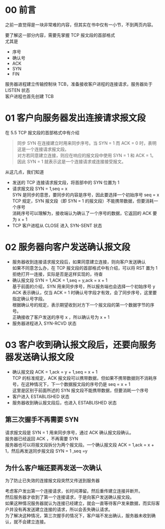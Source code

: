 # 00 前言
之前一直觉得是一块非常难的内容，但其实在书中仅有一小节，不到两页内容。

要了解这一部分内容，需要先掌握 TCP 报文段的首部格式  
尤其是
* 序号
* 确认号
* ACK
* SYN
* FIN

服务器进程建立传输控制块 TCB，准备接收客户进程的连接请求，服务器处于 LISTEN 状态  
客户进程也首先创建 TCB

# 01 客户向服务器发出连接请求报文段
在 5.5 TCP 报文段的首部格式中有介绍
> 同步 SYN 在连接建立时用来同步序号。当 SYN = 1 而 ACK = 0 时，表明这是一个连接请求报文段。  
> 对方若同意建立连接，则应在响应的报文段中使用 SYN = 1 和 ACK = 1。  
> 因此 SYN = 1 就表示这是一个连接请求或连接接受报文。

从这几点，我们知道
* 发送的 TCP 连接请求报文段，将首部中的 SYN 位置为 1
* 请求报文段 SYN = 1,seq = x  
SYN 是同步的意思，要同步的内容是序号，因此要选择一个初始序号 seq = x  
TCP 规定，SYN 报文段（即 SYN = 1 的报文段）不能携带数据，但要消耗一个序号  
消耗序号可以理解为，接收端认为确认了一个序号的数据，它返回的 ACK 要为 x + 1
* TCP 客户进程从 CLOSE 进入 SYN-SENT 状态

# 02 服务器向客户发送确认报文段
* 服务器收到连接请求报文段后，如果同意建立连接，则向客户发送确认  
如果不同意怎么办，在 TCP 报文段的首部格式中有介绍，可以将 RST 置为 1 拒绝打开一连接，实际是否是这样实现的，待查
* 确认报文段 SYN = 1,ACK = 1,seq = y,ack = x + 1  
基于前面的介绍，SYN 用来同步序号，所以报务端也会选择一个初始序号 y  
ACK 表示确认，仅当 ACK = 1 时确认号字段才有效，会了同步序号，这里要指定确认号字段。  
根据确认号的规定，表示期望收到对方下一个报文段的第一个数据字节的序号。  
正确接收了客户发送的序号 x ，所以确认号为 x + 1
* 服务器进程进入 SYN-RCVD 状态

# 03 客户收到确认报文段后，还要向服务器发送确认报文段
* 确认报文段 ACK = 1,ack = y + 1,seq = x + 1  
TCP 的标准规定，ACK 报文段可以携带数据，但如果不携带数据则不消耗序号，在这种情况下，下一个数据报文段的序号仍是 seq = x + 1  
这里是区别于前面所述的 SYN 报文段不能携带数据，但要消耗一个序号
* 客户进入 ESTABLISHED 状态
* 服务器收到确认报文段后，也进入 ESTABLISHED 状态

## 第三次握手不再需要 SYN
请求报文段是 SYN = 1 用来同步序号，通过 ACK 确认报文段确认。  
报务器已经返回 ACK ，不再需要 SYN  
报务器也可以将报文段拆分为两个报文段。一个确认报文段 ACK = 1,ack = x + 1，然后再发送同步报文段 SYN = 1 ,seq =y

## 为什么客户端还要再发送一次确认
为了防止已失效的连接报文段突然又传送到服务器

考虑客户发出第一个连接请求，长时间滞留。然后重传建立连接并断开。  
然后服务器才收到了第一个连接请求，于是向客户发送确认报文段。  
如果这种情况服务器就认为连接已经建立，就会一直等待客户发来数据，而实际客户并没有再发送建立连接的请求，所以会丢失确认请求。  
为了解决这种情况，第三次握手的情况下，客户端不发出确认，服务器未收到确认，就不会建立连接。